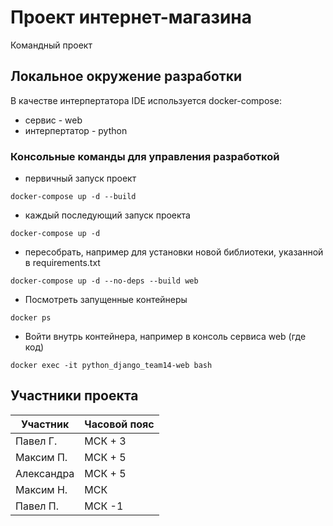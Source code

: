# Проект интернет-магазина
Командный проект
## Локальное окружение разработки
В качестве интерпертатора IDE используется docker-compose:
* сервис - web
* интерпертатор - python
### Консольные команды для управления разработкой
* первичный запуск проект
```commandline
docker-compose up -d --build
```
* каждый последующий запуск проекта
```commandline
docker-compose up -d
```
* пересобрать, например для установки новой библиотеки, указанной в requirements.txt
```commandline
docker-compose up -d --no-deps --build web
```
* Посмотреть запущенные контейнеры
```commandline
docker ps
```
* Войти внутрь контейнера, например в консоль сервиса web (где код)
```commandline
docker exec -it python_django_team14-web bash
```
## Участники проекта
Участник | Часовой пояс
---- | -----
Павел Г. | МСК + 3
Максим П. | МСК + 5 
Александра | МСК + 5
Максим Н. | МСК
Павел П. | МСК -1 
